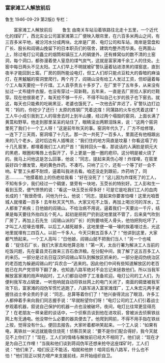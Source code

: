 ### 富家滩工人解放前后
鲁生
1946-09-29
第2版()
专栏：

　　富家滩工人解放前后
　　鲁生
    由南关车站沿着铁路往北走十五里，一个近代化的煤矿厂，西北实业公司富家滩第三厂便映入眼帘里，在六百多米两山之间，有三百多米平地，被汾河水分成两块。北岸是厂房、电灯公司和车站，南岸是营盘和厂长、股长和阎锡山挽留下的日本职员们的宿舍，建筑均整齐而华美。在两面山上，除过电灯公司矗立的烟筒和镇压工人的碉堡外，还有蜂窝似的数不清的土窑洞，每个洞口，都弥漫着使人窒息的煤气炭气，这就是富家滩千余工人的住处。土窑中每日两头不见太阳。工人们早上不明就被矿警队逼着钻进漆黑的煤窑底，直到夜半才能回到土窑。厂房的厕所能设电灯，但工人们却只能点豆粒大的昏暗的麻油灯，在黑魆魆的窑洞里爬行。两个月了，阎锡山没有给工人发过工资，但却逼着每个工人每天要挖一千斤煤。工人袁亭贵五十多岁了，在厂里干了五年多，从来没有扯过一丈布缝件衣服，也没有穿过一双新鞋。五年来，一直是去厂房拾人家的烂鞋穿。现在他很衰老了，每天挖不够一千斤，不得不叫自己七岁的孩子也下窑去。就这，每天也只能煮的吃碗黑豆，老婆也饿死了。一次他去矿井迟了，矿警队边打边骂：“妈的，你挖少了还行！太原的炼钢厂凭着这煤！同蒲路的火车也凭着这煤”！工人牛小成引我到工人的宿舍去时上到半山腰，经过两个塌毁的窑洞，上面长满了黄蒿和野草。他走到那里呆呆的站住了，眼睛滚出两颗泪珠来，说：“这两个窑洞里死了我们十一个工人呀！”这是前年秋天的事。窑洞年代久了，厂方不给修理，一连下了三天雨，窑洞塌了十几孔。那一次一共死了一百多人，里面还有他相跟出来的几个老乡。这时后边有人插嘴说：“我们住的地方简直是坟墓！你看这塌了的十几孔窑里，都埋着我们工人的尸首！”我转回头一看，那说话的人满脸是铜元大的黑疤，眼圈和嘴唇上也裂开了，手上更是一圈一圈的疤印。这分明是被火烧了的。我马上问他这是怎么回事，他说：“同志，提起来真伤心呀！炸煤哩，在窑里装好四个爆发管，用的黄色炸药。不凑巧，只响了三个，还有一个等了好一会不响。矿警工头都不耐烦，逼着叫我进去看。咱还没走到跟前，炸药响了，同志…………”他摸着脸上的伤疤给我看：“好在没死了！”这儿因为炸煤死了的工人，不知有多少，我们经过一个碉堡，堡旁有一块地，玉茭长的特别好。工人彭和生一看到玉茭，便气愤愤的说：“看这一块玉茭长得多好！可是它是吃我们工人的血肉长成的！”我很奇怪，问他为什么，他说：“同志，提起来你要害怕哩！这里光咱晋城人就埋着一百多！去年秋天天气热，大家又吃不上饭，再加上喝汾河的浑水，工人都害了痢疾；日他娘的阎锡山。不给治病不用说，逼着我们一天要出一千斤，结果是每天要往外抬四五个死人。起初是把死尸扔到这地里就不管了，后来臭气吹到厂房了，再加上石先生（阎锡山派的厂长）的狗要啃死人骨头，他怕把狗吃坏了，才叫工人挖壕去埋葬。以后工人越死越多，这地里便一壕一壕的挨着埋过去，光这地里就埋有三四百人。以前一千多人，今天只剩五百多人了！”他讲到这里，大家都气愤起来。一个工人高叫：“日他娘，阎锡山就不把我们当人！”另一个也喊着：“捉住石厂长，我们大家去和他算总账！”第一天，太岳行署为解决工人当前的吃饭问题，先在霍县灵石拨来三百石救济粮。在分配中间，我了解了这五百多工人的来历。一部分是过去日寇汉奸阎锡山军队到解放区抓来的，一部分是阎伪统治区的老百姓为躲避阎锡山的“兵农合一”逃来的。因此他们中间有些知道解放区的老百姓已在共产党领导下翻了身，也知道八路军绝对不会忘记来拯救他们。所以当我军解放富家滩的炮声响起时，工人们都自动停了工准备欢迎。电灯公司的工人们，为便利我军攻占碉堡，一听炮响就自动将铁丝网上的电门关闭了，南面的碉堡被我军攻下后，富家滩的阎伪军慌忙逃跑了，八路军进入富家滩煤厂，工人朱宏元两手紧握住战士李全贵的手说：“同志，总算等着你们了！”他兴奋得流出了眼泪，许多工人都伸着手来向我们同志握手说：“早就盼望你们呀！”电灯公司的工人们引着战士参观着机器，叙说自己保护的机器一点也没被破坏。夜间，电灯比往常更显得亮了！在老朋友一样亲密的谈话中，一个侦察员谈到他在进攻前，曾被派去侦察铁丝网上有无通电。他没带什么必要的器具便去了。他爬到网前，不得不用手指在铁丝上按，觉得没有什么，便回去报告。大家听着都哄笑起来。一个工人说：“如果有电，离铁丝一米远就能吸住烧死！侦察员笑说：“要不是你们配合得好，我今天就见不上你们了！”现在，工人们的情绪与解放前已经大不相同了。他们说：“现在才是为自己工作哩！”当我和他们谈到蒋阎伪军还想来抢夺这座煤矿时，工人们说：“他们来了，咱们反正不能活，咱就和他拚！咱背后有八路军，什么也不怕！”他们现正以努力增产来支援前线，并开始组织自卫。
